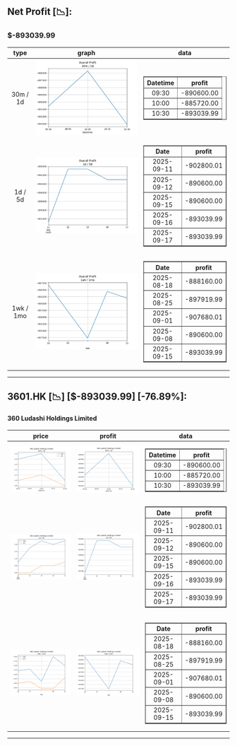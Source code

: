 ## Net Profit [📉]:
### $-893039.99
|type|graph|data|
|:---:|:---:|:---:|
|30m / 1d|![net_profit](image/overall_30m-1d.png)|<table border="1" class="dataframe"> <thead> <tr style="text-align: center;"> <th>Datetime</th> <th>profit</th> </tr> </thead> <tbody> <tr> <td>09:30</td> <td>-890600.00</td> </tr> <tr> <td>10:00</td> <td>-885720.00</td> </tr> <tr> <td>10:30</td> <td>-893039.99</td> </tr> </tbody></table>|
|1d / 5d|![net_profit](image/overall_1d-5d.png)|<table border="1" class="dataframe"> <thead> <tr style="text-align: center;"> <th>Date</th> <th>profit</th> </tr> </thead> <tbody> <tr> <td>2025-09-11</td> <td>-902800.01</td> </tr> <tr> <td>2025-09-12</td> <td>-890600.00</td> </tr> <tr> <td>2025-09-15</td> <td>-890600.00</td> </tr> <tr> <td>2025-09-16</td> <td>-893039.99</td> </tr> <tr> <td>2025-09-17</td> <td>-893039.99</td> </tr> </tbody></table>|
|1wk / 1mo|![net_profit](image/overall_1wk-1mo.png)|<table border="1" class="dataframe"> <thead> <tr style="text-align: center;"> <th>Date</th> <th>profit</th> </tr> </thead> <tbody> <tr> <td>2025-08-18</td> <td>-888160.00</td> </tr> <tr> <td>2025-08-25</td> <td>-897919.99</td> </tr> <tr> <td>2025-09-01</td> <td>-907680.01</td> </tr> <tr> <td>2025-09-08</td> <td>-890600.00</td> </tr> <tr> <td>2025-09-15</td> <td>-893039.99</td> </tr> </tbody></table>|
---
## 3601.HK [📉] [$-893039.99] [-76.89%]:
#### 360 Ludashi Holdings Limited
|price|profit|data|
|:---:|:---:|:---:|
|![price](image/3601.HK_30m-1d_price.png)|![profit](image/3601.HK_30m-1d_profit.png)|<table border="1" class="dataframe"> <thead> <tr style="text-align: center;"> <th>Datetime</th> <th>profit</th> </tr> </thead> <tbody> <tr> <td>09:30</td> <td>-890600.00</td> </tr> <tr> <td>10:00</td> <td>-885720.00</td> </tr> <tr> <td>10:30</td> <td>-893039.99</td> </tr> </tbody></table>|
|![price](image/3601.HK_1d-5d_price.png)|![profit](image/3601.HK_1d-5d_profit.png)|<table border="1" class="dataframe"> <thead> <tr style="text-align: center;"> <th>Date</th> <th>profit</th> </tr> </thead> <tbody> <tr> <td>2025-09-11</td> <td>-902800.01</td> </tr> <tr> <td>2025-09-12</td> <td>-890600.00</td> </tr> <tr> <td>2025-09-15</td> <td>-890600.00</td> </tr> <tr> <td>2025-09-16</td> <td>-893039.99</td> </tr> <tr> <td>2025-09-17</td> <td>-893039.99</td> </tr> </tbody></table>|
|![price](image/3601.HK_1wk-1mo_price.png)|![profit](image/3601.HK_1wk-1mo_profit.png)|<table border="1" class="dataframe"> <thead> <tr style="text-align: center;"> <th>Date</th> <th>profit</th> </tr> </thead> <tbody> <tr> <td>2025-08-18</td> <td>-888160.00</td> </tr> <tr> <td>2025-08-25</td> <td>-897919.99</td> </tr> <tr> <td>2025-09-01</td> <td>-907680.01</td> </tr> <tr> <td>2025-09-08</td> <td>-890600.00</td> </tr> <tr> <td>2025-09-15</td> <td>-893039.99</td> </tr> </tbody></table>|
---
